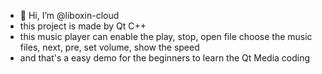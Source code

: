 - 👋 Hi, I’m @liboxin-cloud
- this project is made by Qt C++
- this music player can enable the play, stop, open file choose the music files, next, pre, set volume, show the speed
- and that's a easy demo for the beginners to learn the Qt Media coding

<!---
liboxin-cloud/liboxin-cloud
if you have any questions, please contact me at email 3551839250@qq.com
--->

